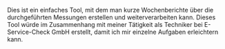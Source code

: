 Dies ist ein einfaches Tool, mit dem man kurze Wochenberichte über die durchgeführten Messungen erstellen und weiterverarbeiten kann. Dieses Tool würde im Zusammenhang mit meiner Tätigkeit als Techniker bei E-Service-Check GmbH erstellt, damit ich mir einzelne Aufgaben erleichtern kann.
